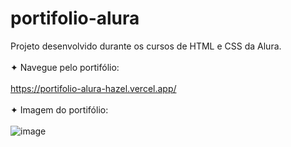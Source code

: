 # portifolio-alura

Projeto desenvolvido durante os cursos de HTML e CSS da Alura.
<br><br>
✦ Navegue pelo portifólio:
<br><br>
https://portifolio-alura-hazel.vercel.app/
<br><br>
✦ Imagem do portifólio:
<br><br>
![image](https://github.com/jaquelinereiz/portifolio-alura/assets/91039376/cae3cb5b-2a1e-4246-aff4-9c17b87890ea)



